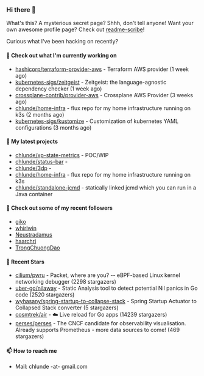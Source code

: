 ### Hi there 👋

What's this? A mysterious secret page? Shhh, don't tell anyone!
Want your own awesome profile page? Check out [readme-scribe](https://github.com/muesli/readme-scribe)!

Curious what I've been hacking on recently?

#### 👷 Check out what I'm currently working on

- [hashicorp/terraform-provider-aws](https://github.com/hashicorp/terraform-provider-aws) - Terraform AWS provider (1 week ago)
- [kubernetes-sigs/zeitgeist](https://github.com/kubernetes-sigs/zeitgeist) - Zeitgeist: the language-agnostic dependency checker (1 week ago)
- [crossplane-contrib/provider-aws](https://github.com/crossplane-contrib/provider-aws) - Crossplane AWS Provider (3 weeks ago)
- [chlunde/home-infra](https://github.com/chlunde/home-infra) - flux repo for my home infrastructure running on k3s  (2 months ago)
- [kubernetes-sigs/kustomize](https://github.com/kubernetes-sigs/kustomize) - Customization of kubernetes YAML configurations (3 months ago)

#### 🌱 My latest projects

- [chlunde/xp-state-metrics](https://github.com/chlunde/xp-state-metrics) - POC/WIP
- [chlunde/status-bar](https://github.com/chlunde/status-bar) - 
- [chlunde/3dp](https://github.com/chlunde/3dp) - 
- [chlunde/home-infra](https://github.com/chlunde/home-infra) - flux repo for my home infrastructure running on k3s 
- [chlunde/standalone-jcmd](https://github.com/chlunde/standalone-jcmd) - statically linked jcmd which you can run in a Java container



#### 👯 Check out some of my recent followers

- [giko](https://github.com/giko)
- [whirlwin](https://github.com/whirlwin)
- [Neustradamus](https://github.com/Neustradamus)
- [haarchri](https://github.com/haarchri)
- [TrongChuongDao](https://github.com/TrongChuongDao)

#### 🌟 Recent Stars

- [cilium/pwru](https://github.com/cilium/pwru) - Packet, where are you? -- eBPF-based Linux kernel networking debugger (2298 stargazers)
- [uber-go/nilaway](https://github.com/uber-go/nilaway) - Static Analysis tool to detect potential Nil panics in Go code (2520 stargazers)
- [wyhasany/spring-startup-to-collapse-stack](https://github.com/wyhasany/spring-startup-to-collapse-stack) - Spring Startup Actuator to Collapsed Stack converter (5 stargazers)
- [cosmtrek/air](https://github.com/cosmtrek/air) - ☁️ Live reload for Go apps (14239 stargazers)
- [perses/perses](https://github.com/perses/perses) - The CNCF candidate for observability visualisation. Already supports Prometheus - more data sources to come! (469 stargazers)

#### 📫 How to reach me

- Mail: chlunde -at- gmail.com
